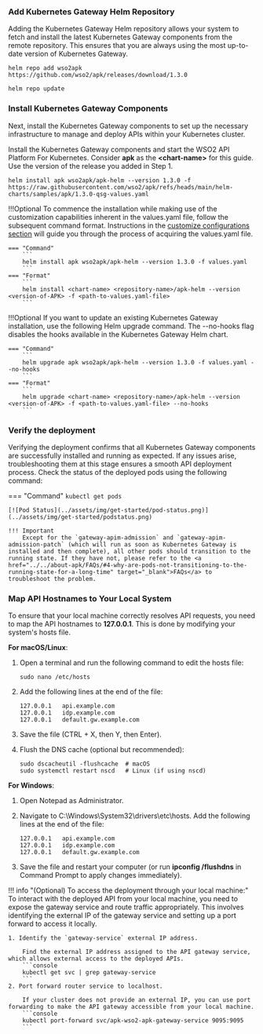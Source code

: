 ### Add Kubernetes Gateway Helm Repository

Adding the Kubernetes Gateway Helm repository allows your system to fetch and install the latest Kubernetes Gateway components from the remote repository. This ensures that you are always using the most up-to-date version of Kubernetes Gateway.

```console
helm repo add wso2apk https://github.com/wso2/apk/releases/download/1.3.0

helm repo update
```

### Install Kubernetes Gateway Components

Next, install the Kubernetes Gateway components to set up the necessary infrastructure to manage and deploy APIs within your Kubernetes cluster.

Install the Kubernetes Gateway components and start the WSO2 API Platform For Kubernetes. Consider <b>apk</b> as the <b><chart-name\></b> for this guide. 
Use the version of the release you added in Step 1.

```
helm install apk wso2apk/apk-helm --version 1.3.0 -f https://raw.githubusercontent.com/wso2/apk/refs/heads/main/helm-charts/samples/apk/1.3.0-qsg-values.yaml
```

!!!Optional
    To commence the installation while making use of the customization capabilities inherent in the values.yaml file, follow the subsequent command format. Instructions in the [customize configurations section](../../setup/Customize-Configurations) will guide you through the process of acquiring the values.yaml file.
        
    === "Command"
        ```
        helm install apk wso2apk/apk-helm --version 1.3.0 -f values.yaml
        ```
    === "Format"
        ```
        helm install <chart-name> <repository-name>/apk-helm --version <version-of-APK> -f <path-to-values.yaml-file> 
        ```

!!!Optional
    If you want to update an existing Kubernetes Gateway installation, use the following Helm upgrade command. The --no-hooks flag disables the hooks available in the Kubernetes Gateway Helm chart.

    === "Command"
        ```
        helm upgrade apk wso2apk/apk-helm --version 1.3.0 -f values.yaml --no-hooks
        ```
    === "Format"
        ```
        helm upgrade <chart-name> <repository-name>/apk-helm --version <version-of-APK> -f <path-to-values.yaml-file> --no-hooks
        ```

### Verify the deployment

Verifying the deployment confirms that all Kubernetes Gateway components are successfully installed and running as expected. If any issues arise, troubleshooting them at this stage ensures a smooth API deployment process.
Check the status of the deployed pods using the following command:

=== "Command"
    ```
    kubectl get pods
    ```

    [![Pod Status](../assets/img/get-started/pod-status.png)](../assets/img/get-started/podstatus.png)

    !!! Important
        Except for the `gateway-apim-admission` and `gateway-apim-admission-patch` (which will run as soon as Kubernetes Gateway is installed and then complete), all other pods should transition to the running state. If they have not, please refer to the <a href="../../about-apk/FAQs/#4-why-are-pods-not-transitioning-to-the-running-state-for-a-long-time" target="_blank">FAQs</a> to troubleshoot the problem.

### Map API Hostnames to Your Local System

To ensure that your local machine correctly resolves API requests, you need to map the API hostnames to <b>127.0.0.1</b>. This is done by modifying your system's hosts file.

<b>For macOS/Linux</b>:

1. Open a terminal and run the following command to edit the hosts file:

    ```
    sudo nano /etc/hosts
    ```

2. Add the following lines at the end of the file:

    ```
    127.0.0.1   api.example.com
    127.0.0.1   idp.example.com
    127.0.0.1   default.gw.example.com
    ```

3. Save the file (CTRL + X, then Y, then Enter).

4. Flush the DNS cache (optional but recommended):

    ```
    sudo dscacheutil -flushcache  # macOS
    sudo systemctl restart nscd   # Linux (if using nscd)
    ```

<b>For Windows</b>:

1. Open Notepad as Administrator.
2. Navigate to C:\Windows\System32\drivers\etc\hosts.
   Add the following lines at the end of the file:

    ```
    127.0.0.1   api.example.com
    127.0.0.1   idp.example.com
    127.0.0.1   default.gw.example.com
    ```

3. Save the file and restart your computer (or run <b>ipconfig /flushdns</b> in Command Prompt to apply changes immediately).

!!! info "(Optional)  To access the deployment through your local machine:"
    To interact with the deployed API from your local machine, you need to expose the gateway service and route traffic appropriately.
    This involves identifying the external IP of the gateway service and setting up a port forward to access it locally.

    1. Identify the `gateway-service` external IP address.
        
        Find the external IP address assigned to the API gateway service, which allows external access to the deployed APIs.
        ```console
        kubectl get svc | grep gateway-service
        ```
    2. Port forward router service to localhost.
        
        If your cluster does not provide an external IP, you can use port forwarding to make the API gateway accessible from your local machine.
        ```console
        kubectl port-forward svc/apk-wso2-apk-gateway-service 9095:9095
        ```

